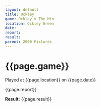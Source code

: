 ```yaml
---
layout: default
title: Ockley
game: Ockley v The Min
location: Ockley Green
date: 
report: 
result: 
parent: 2000 Fixtures
---
```


# {{page.game}}

Played at {{page.location}} on {{page.date}}

{{page.report}}

**Result:** {{page.result}}
